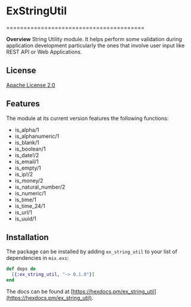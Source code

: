 # ExStringUtil
========================================

**Overview**
String Utility module. It helps perform some validation during application development
particularly the ones that involve user input like REST API or Web Applications.

## **License**
[Apache License 2.0](http://www.apache.org/licenses/LICENSE-2.0.txt)

## **Features**
The module at its current version features the following functions:
* is_alpha/1
* is_alphanumeric/1
* is_blank/1
* is_boolean/1
* is_date!/2
* is_email/1
* is_empty/1
* is_ip!/2
* is_money/2
* is_natural_number/2
* is_numeric/1
* is_time/1
* is_time_24/1
* is_url/1
* is_uuid/1

## Installation

The package can be installed
by adding `ex_string_util` to your list of dependencies in `mix.exs`:

```elixir
def deps do
  [{:ex_string_util, "~> 0.1.0"}]
end
```

The docs can be found at [https://hexdocs.pm/ex_string_util](https://hexdocs.pm/ex_string_util).
